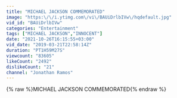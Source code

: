 ```yaml
---
title: "MICHAEL JACKSON COMMEMORATED"
image: "https:\/\/i.ytimg.com\/vi\/BAUiDrlbIVw\/hqdefault.jpg"
vid_id: "BAUiDrlbIVw"
categories: "Entertainment"
tags: ["MICHAEL JACKSON","INNOCENT"]
date: "2021-10-26T16:15:55+03:00"
vid_date: "2019-03-21T22:58:14Z"
duration: "PT1H59M27S"
viewcount: "83605"
likeCount: "2492"
dislikeCount: "21"
channel: "Jonathan Ramos"
---
```

{% raw %}MICHAEL JACKSON COMMEMORATED{% endraw %}
